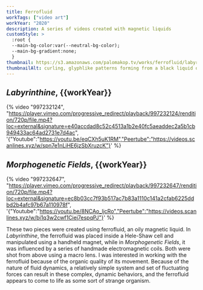 ```yaml
---
title: Ferrofluid
workTags: ["video art"]
workYear: "2020"
description: A series of videos created with magnetic liquids
customStyle: >
  :root {
  --main-bg-color:var(--neutral-bg-color);
  --main-bg-gradient:none;
  }
thumbnail: https://s3.amazonaws.com/palomakop.tv/works/ferrofluid/labyrinthine_poster.jpg
thumbnailAlt: curling, glyphlike patterns forming from a black liquid on a flat white background
---
```


<h2 id="labyrinthine"><i>Labyrinthine</i>, {{workYear}}</h2>

{% video "997232124", "https://player.vimeo.com/progressive_redirect/playback/997232124/rendition/720p/file.mp4?loc=external&signature=e40accdad8c52c4513a1b2e40fc5aeaddec2a5b1cb949433ac64ad2731e7d4ac", '{"Youtube":"https://youtu.be/eqCXh5uK1RM","Peertube":"https://videos.scanlines.xyz/w/spn7e1nLiHE6jzSbXruzcK"}' %}

<h2 id="morphogenetic-fields"><i>Morphogenetic Fields</i>, {{workYear}}</h2>

{% video "997232647", "https://player.vimeo.com/progressive_redirect/playback/997232647/rendition/720p/file.mp4?loc=external&signature=ec8b03cc7f93b517ac7b83a1110c141a2cfab6225ddbd2b4afc97b67a110978f", '{"Youtube":"https://youtu.be/8NCAo_ljcRo","Peertube":"https://videos.scanlines.xyz/w/bi1q3w2cwf1Ciej7espqPJ"}' %}

These two pieces were created using ferrofluid, an oily magnetic liquid. In *Labyrinthine*, the ferrofluid was placed inside a Hele-Shaw cell and manipulated using a handheld magnet, while in *Morphogenetic Fields*, it was influenced by a series of handmade electromagnetic coils. Both were shot from above using a macro lens. I was interested in working with the ferrofluid because of the organic quality of its movement. Because of the nature of fluid dynamics, a relatively simple system and set of fluctuating forces can result in these complex, dynamic behaviors, and the ferrofluid appears to come to life as some sort of strange organism.
